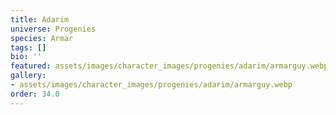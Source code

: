 ```yaml
---
title: Adarim
universe: Progenies
species: Armar
tags: []
bio: ''
featured: assets/images/character_images/progenies/adarim/armarguy.webp
gallery:
- assets/images/character_images/progenies/adarim/armarguy.webp
order: 34.0
---
```

